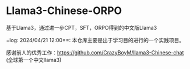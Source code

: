 # Llama3-Chinese-ORPO
基于Llama3，通过进一步CPT，SFT，ORPO得到的中文版Llama3


=log: 2024/04/21 12:00==:  本仓库主要是出于学习目的进行的一个实践项目。


感谢前人的优秀工作：https://github.com/CrazyBoyM/llama3-Chinese-chat (全球第一个中文llama3)
